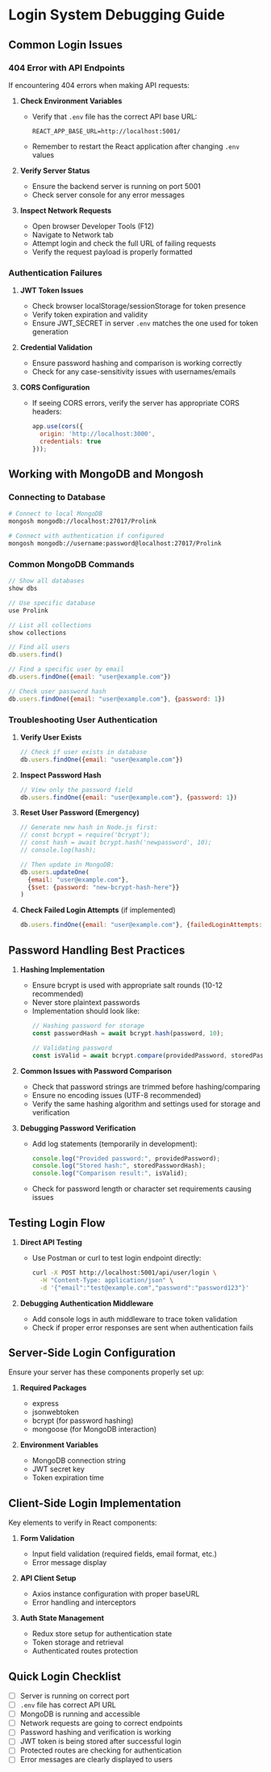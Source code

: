 # Login System Debugging Guide

## Common Login Issues

### 404 Error with API Endpoints
If encountering 404 errors when making API requests:

1. **Check Environment Variables**
   - Verify that `.env` file has the correct API base URL:
     ```
     REACT_APP_BASE_URL=http://localhost:5001/
     ```
   - Remember to restart the React application after changing `.env` values

2. **Verify Server Status**
   - Ensure the backend server is running on port 5001
   - Check server console for any error messages

3. **Inspect Network Requests**
   - Open browser Developer Tools (F12)
   - Navigate to Network tab
   - Attempt login and check the full URL of failing requests
   - Verify the request payload is properly formatted

### Authentication Failures

1. **JWT Token Issues**
   - Check browser localStorage/sessionStorage for token presence
   - Verify token expiration and validity
   - Ensure JWT_SECRET in server `.env` matches the one used for token generation

2. **Credential Validation**
   - Ensure password hashing and comparison is working correctly
   - Check for any case-sensitivity issues with usernames/emails

3. **CORS Configuration**
   - If seeing CORS errors, verify the server has appropriate CORS headers:
     ```javascript
     app.use(cors({
       origin: 'http://localhost:3000',
       credentials: true
     }));
     ```

## Working with MongoDB and Mongosh

### Connecting to Database
```bash
# Connect to local MongoDB
mongosh mongodb://localhost:27017/Prolink

# Connect with authentication if configured
mongosh mongodb://username:password@localhost:27017/Prolink
```

### Common MongoDB Commands
```javascript
// Show all databases
show dbs

// Use specific database
use Prolink

// List all collections
show collections

// Find all users
db.users.find()

// Find a specific user by email
db.users.findOne({email: "user@example.com"})

// Check user password hash
db.users.findOne({email: "user@example.com"}, {password: 1})
```

### Troubleshooting User Authentication

1. **Verify User Exists**
   ```javascript
   // Check if user exists in database
   db.users.findOne({email: "user@example.com"})
   ```

2. **Inspect Password Hash**
   ```javascript
   // View only the password field
   db.users.findOne({email: "user@example.com"}, {password: 1})
   ```

3. **Reset User Password (Emergency)**
   ```javascript
   // Generate new hash in Node.js first:
   // const bcrypt = require('bcrypt');
   // const hash = await bcrypt.hash('newpassword', 10);
   // console.log(hash);

   // Then update in MongoDB:
   db.users.updateOne(
     {email: "user@example.com"},
     {$set: {password: "new-bcrypt-hash-here"}}
   )
   ```

4. **Check Failed Login Attempts** (if implemented)
   ```javascript
   db.users.findOne({email: "user@example.com"}, {failedLoginAttempts: 1, lockedUntil: 1})
   ```

## Password Handling Best Practices

1. **Hashing Implementation**
   - Ensure bcrypt is used with appropriate salt rounds (10-12 recommended)
   - Never store plaintext passwords
   - Implementation should look like:
     ```javascript
     // Hashing password for storage
     const passwordHash = await bcrypt.hash(password, 10);
     
     // Validating password
     const isValid = await bcrypt.compare(providedPassword, storedPasswordHash);
     ```

2. **Common Issues with Password Comparison**
   - Check that password strings are trimmed before hashing/comparing
   - Ensure no encoding issues (UTF-8 recommended)
   - Verify the same hashing algorithm and settings used for storage and verification

3. **Debugging Password Verification**
   - Add log statements (temporarily in development):
     ```javascript
     console.log("Provided password:", providedPassword);
     console.log("Stored hash:", storedPasswordHash);
     console.log("Comparison result:", isValid);
     ```
   - Check for password length or character set requirements causing issues

## Testing Login Flow

1. **Direct API Testing**
   - Use Postman or curl to test login endpoint directly:
     ```bash
     curl -X POST http://localhost:5001/api/user/login \
       -H "Content-Type: application/json" \
       -d '{"email":"test@example.com","password":"password123"}'
     ```

2. **Debugging Authentication Middleware**
   - Add console logs in auth middleware to trace token validation
   - Check if proper error responses are sent when authentication fails

## Server-Side Login Configuration

Ensure your server has these components properly set up:

1. **Required Packages**
   - express
   - jsonwebtoken
   - bcrypt (for password hashing)
   - mongoose (for MongoDB interaction)

2. **Environment Variables**
   - MongoDB connection string
   - JWT secret key
   - Token expiration time

## Client-Side Login Implementation

Key elements to verify in React components:

1. **Form Validation**
   - Input field validation (required fields, email format, etc.)
   - Error message display

2. **API Client Setup**
   - Axios instance configuration with proper baseURL
   - Error handling and interceptors

3. **Auth State Management**
   - Redux store setup for authentication state
   - Token storage and retrieval
   - Authenticated routes protection

## Quick Login Checklist

- [ ] Server is running on correct port
- [ ] `.env` file has correct API URL
- [ ] MongoDB is running and accessible
- [ ] Network requests are going to correct endpoints
- [ ] Password hashing and verification is working
- [ ] JWT token is being stored after successful login
- [ ] Protected routes are checking for authentication
- [ ] Error messages are clearly displayed to users
